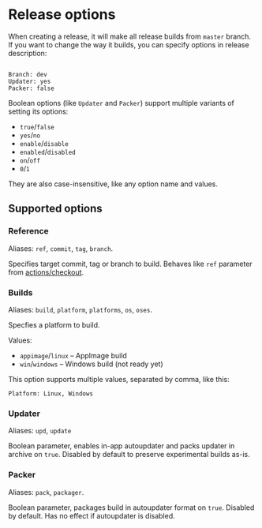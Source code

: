 # Release options

When creating a release, it will make all release builds from `master` branch. If you want to change the way it builds, you can specify options in release description:

```

Branch: dev
Updater: yes
Packer: false

```

Boolean options (like `Updater` and `Packer`) support multiple variants of setting its options: 

* `true`/`false`
* `yes`/`no`
* `enable`/`disable`
* `enabled`/`disabled`
* `on`/`off`
* `0`/`1`

They are also case-insensitive, like any option name and values.

## Supported options

### Reference

Aliases: `ref`, `commit`, `tag`, `branch`.

Specifies target commit, tag or branch to build. Behaves like `ref` parameter from [actions/checkout](https://github.com/actions/checkout).

### Builds

Aliases: `build`, `platform`, `platforms`, `os`, `oses`.

Specfies a platform to build.

Values:
* `appimage`/`linux` – AppImage build 
* `win`/`windows` – Windows build (not ready yet)

This option supports multiple values, separated by comma, like this:

```
Platform: Linux, Windows
```

### Updater

Aliases: `upd`, `update`

Boolean parameter, enables in-app autoupdater and packs updater in archive on `true`. Disabled by default to preserve experimental builds as-is.

### Packer

Aliases: `pack`, `packager`.

Boolean parameter, packages build in autoupdater format on `true`. Disabled by default. Has no effect if autoupdater is disabled.

